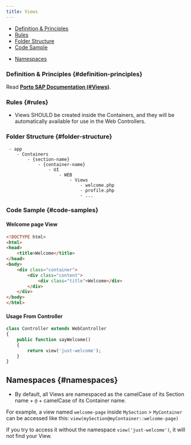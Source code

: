 ```yaml
---
title: Views
---
```


* [Definition & Principles](#definition-principles)
* [Rules](#rules)
* [Folder Structure](#folder-structure)
* [Code Sample](#code-sample)
- [Namespaces](#namespaces)

### Definition & Principles {#definition-principles}

Read [**Porto SAP Documentation (#Views)**](https://github.com/Mahmoudz/Porto#Views).

### Rules {#rules}

- Views SHOULD be created inside the Containers, and they will be automatically available for use in the Web Controllers.

### Folder Structure {#folder-structure}

```
 - app
    - Containers
        - {section-name}
            - {container-name}
                - UI
                    - WEB
                        - Views
                            - welcome.php
                            - profile.php
                            - ...
```

### Code Sample {#code-samples}

#### Welcome page View

```html
<!DOCTYPE html>
<html>
<head>
    <title>Welcome</title>
</head>
<body>
    <div class="container">
        <div class="content">
            <div class="title">Welcome</div>
        </div>
    </div>
</body>
</html>
```

#### Usage From Controller

```php
class Controller extends WebController
{
    public function sayWelcome()
    {
        return view('just-welcome');
    }
}
```

## Namespaces {#namespaces}

- By default, all Views are namespaced as the camelCase of its Section name + `@` + camelCase of its Container name.

For example, a view named `welcome-page` inside `MySection` > `MyContainer` can be accessed like this: `view(mySection@myContainer::welcome-page)`

If you try to access it without the namespace `view('just-welcome')`, it will not find your View.
